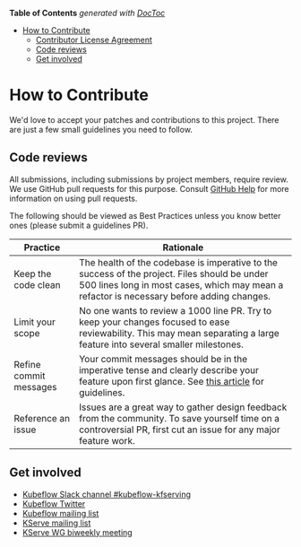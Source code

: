 <!-- START doctoc generated TOC please keep comment here to allow auto update -->
<!-- DON'T EDIT THIS SECTION, INSTEAD RE-RUN doctoc TO UPDATE -->
**Table of Contents**  *generated with [DocToc](https://github.com/thlorenz/doctoc)*

- [How to Contribute](#how-to-contribute)
  - [Contributor License Agreement](#contributor-license-agreement)
  - [Code reviews](#code-reviews)
  - [Get involved](#get-involved)

<!-- END doctoc generated TOC please keep comment here to allow auto update -->

# How to Contribute

We'd love to accept your patches and contributions to this project. There are
just a few small guidelines you need to follow.


## Code reviews

All submissions, including submissions by project members, require review. We
use GitHub pull requests for this purpose. Consult
[GitHub Help](https://help.github.com/articles/about-pull-requests/) for more
information on using pull requests.

The following should be viewed as Best Practices unless you know better ones (please submit a guidelines PR).

| Practice | Rationale |
| -------- | --------- |
| Keep the code clean | The health of the codebase is imperative to the success of the project. Files should be under 500 lines long in most cases, which may mean a refactor is necessary before adding changes. |
| Limit your scope | No one wants to review a 1000 line PR. Try to keep your changes focused to ease reviewability. This may mean separating a large feature into several smaller milestones.  |
| Refine commit messages | Your commit messages should be in the imperative tense and clearly describe your feature upon first glance. See [this article](https://chris.beams.io/posts/git-commit/) for guidelines.
| Reference an issue | Issues are a great way to gather design feedback from the community. To save yourself time on a controversial PR, first cut an issue for any major feature work. |

## Get involved

* [Kubeflow Slack channel #kubeflow-kfserving](https://kubeflow.slack.com/join/shared_invite/zt-n73pfj05-l206djXlXk5qdQKs4o1Zkg#/)
* [Kubeflow Twitter](http://twitter.com/kubeflow)
* [Kubeflow mailing list](https://groups.google.com/forum/#!forum/kubeflow-discuss)
* [KServe mailing list](https://groups.google.com/u/3/g/kserve-io)
* [KServe WG biweekly meeting](https://docs.google.com/document/d/1KZUURwr9MnHXqHA08TFbfVbM8EAJSJjmaMhnvstvi-k/edit?usp=sharing)
